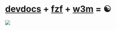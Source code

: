 # [devdocs](https://devdocs.io) + [fzf](https://github.com/junegunn/fzf) + [w3m](https://w3m.sourceforge.net/) = ☯

![](./image/showcase.gif)
